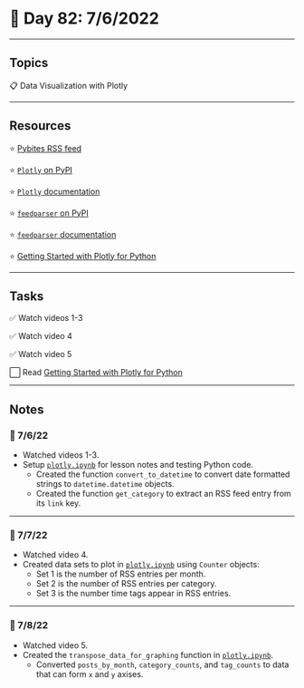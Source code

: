 # :calendar: Day 82: 7/6/2022

---

## Topics

:clipboard: Data Visualization with Plotly

---

## Resources

:star: [Pybites RSS feed](https://pybit.es/feed)

:star: [`Plotly` on PyPI](https://pypi.org/project/plotly)

:star: [`Plotly` documentation](https://plotly.com/python)

:star: [`feedparser` on PyPI](https://pypi.org/project/feedparser)

:star: [`feedparser` documentation](https://feedparser.readthedocs.io/en/latest)

:star: [Getting Started with Plotly for Python](https://plot.ly/python/getting-started)

---

## Tasks

:white_check_mark: Watch videos 1-3

:white_check_mark: Watch video 4

:white_check_mark: Watch video 5

:white_large_square: Read [Getting Started with Plotly for Python](https://plot.ly/python/getting-started)

---

## Notes

### :notebook: 7/6/22

- Watched videos 1-3.
- Setup [`plotly.ipynb`](https://github.com/timothyhull/100daysofcode/blob/main/days/_82/plotly.ipynb) for lesson notes and testing Python code.
    - Created the function `convert_to_datetime` to convert date formatted strings to `datetime.datetime` objects.
    - Created the function `get_category` to extract an RSS feed entry from its `link` key.

---

### :notebook: 7/7/22

- Watched video 4.
- Created data sets to plot in [`plotly.ipynb`](https://github.com/timothyhull/100daysofcode/blob/main/days/_82/plotly.ipynb) using `Counter` objects:
    - Set 1 is the number of RSS entries per month.
    - Set 2 is the number of RSS entries per category.
    - Set 3 is the number time tags appear in RSS entries.

---

### :notebook: 7/8/22

- Watched video 5.
- Created the `transpose_data_for_graphing` function in [`plotly.ipynb`](https://github.com/timothyhull/100daysofcode/blob/main/days/_82/plotly.ipynb).
    - Converted `posts_by_month`, `category_counts`, and `tag_counts` to data that can form `x` and `y` axises.
